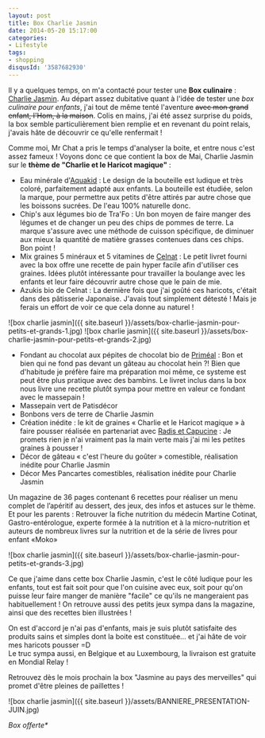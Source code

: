 ```yaml
---
layout: post
title: Box Charlie Jasmin
date: 2014-05-20 15:17:00
categories: 
- Lifestyle
tags: 
- shopping
disqusId: '3587682930'
---
```


Il y a quelques temps, on m'a contacté pour tester une **Box culinaire** : [Charlie Jasmin](http://www.charliejasmin.fr/). Au départ assez dubitative quant à l'idée de tester une _box culinaire pour enfants_, j'ai tout de même tenté l'aventure <del>avec mon grand enfant, l'Hom, à la maison</del>. Colis en mains, j'ai été assez surprise du poids, la box semble particulièrement bien remplie et en revenant du point relais, j'avais hâte de découvrir ce qu'elle renfermait !

Comme moi, Mr Chat a pris le temps d'analyser la boite, et entre nous c'est assez fameux ! Voyons donc ce que contient la box de Mai, Charlie Jasmin sur le **thème de "Charlie et le Haricot magique"** :

*   Eau minérale d'[Aquakid](http://www.aquakid.com/) : Le design de la bouteille est ludique et très coloré, parfaitement adapté aux enfants. La bouteille est étudiée, selon la marque, pour permettre aux petits d'être attirés par autre chose que les boissons sucrées. De l'eau 100% naturelle donc.
*   Chip's aux légumes bio de Tra'Fo : Un bon moyen de faire manger des légumes et de changer un peu des chips de pommes de terre. La marque s'assure avec une méthode de cuisson spécifique, de diminuer aux mieux la quantité de matière grasses contenues dans ces chips. Bon point !
*   Mix graines 5 minéraux et 5 vitamines de [Celnat](http://celnat.fr/) : Le petit livret fourni avec la box offre une recette de pain hyper facile afin d'utiliser ces graines. Idées plutôt intéressante pour travailler la boulange avec les enfants et leur faire découvrir autre chose que le pain de mie.
*   Azukis bio de Celnat : La dernière fois que j'ai goûté ces haricots, c'était dans des pâtisserie Japonaise. J'avais tout simplement détesté ! Mais je ferais un effort de voir ce que cela donne au naturel !

![box charlie jasmin]({{ site.baseurl }}/assets/box-charlie-jasmin-pour-petits-et-grands-1.jpg) ![box charlie jasmin]({{ site.baseurl }}/assets/box-charlie-jasmin-pour-petits-et-grands-2.jpg)

*   Fondant au chocolat aux pépites de chocolat bio de [Priméal](http://blog-primeal.fr/) : Bon et bien qui ne fond pas devant un gâteau au chocolat hein ?! Bien que d'habitude je préfère faire ma préparation moi même, ce systeme est peut être plus pratique avec des bambins. Le livret inclus dans la box nous livre une recette plutôt sympa pour mettre en valeur ce fondant avec le massepain !
*   Massepain vert de Patisdécor
*   Bonbons vers de terre de Charlie Jasmin
*   Création inédite : le kit de graines « Charlie et le Haricot magique » à faire pousser réalisée en partenariat avec [Radis et Capucin](http://www.radisetcapucine.com/)[e](http://www.radisetcapucine.com/) : Je promets rien je n'ai vraiment pas la main verte mais j'ai mi les petites graines à pousser !
*   Décor de gâteau « c'est l'heure du goûter » comestible, réalisation inédite pour Charlie Jasmin
*   Décor Mes Pancartes comestibles, réalisation inédite pour Charlie Jasmin

Un magazine de 36 pages contenant 6 recettes pour réaliser un menu complet de l’apéritif au dessert, des jeux, des infos et astuces sur le thème. Et pour les parents : Retrouver la fiche nutrition du médecin Martine Cotinat, Gastro-entérologue, experte formée à la nutrition et à la micro-nutrition et auteurs de nombreux livres sur la nutrition et de la série de livres pour enfant «Moko»

![box charlie jasmin]({{ site.baseurl }}/assets/box-charlie-jasmin-pour-petits-et-grands-3.jpg)

Ce que j'aime dans cette box Charlie Jasmin, c'est le côté ludique pour les enfants, tout est fait soit pour que l'on cuisine avec eux, soit pour qu'on puisse leur faire manger de manière "facile" ce qu'ils ne mangeraient pas habituellement ! On retrouve aussi des petits jeux sympa dans la magazine, ainsi que des recettes bien illustrées !

On est d'accord je n'ai pas d'enfants, mais je suis plutôt satisfaite des produits sains et simples dont la boite est constituée... et j'ai hâte de voir mes haricots pousser =D  
Le truc sympa aussi, en Belgique et au Luxembourg, la livraison est gratuite en Mondial Relay !

Retrouvez dès le mois prochain la box "Jasmine au pays des merveilles" qui promet d'être pleines de paillettes !

![box charlie jasmin]({{ site.baseurl }}/assets/BANNIERE_PRESENTATION-JUIN.jpg)

_Box offerte*_